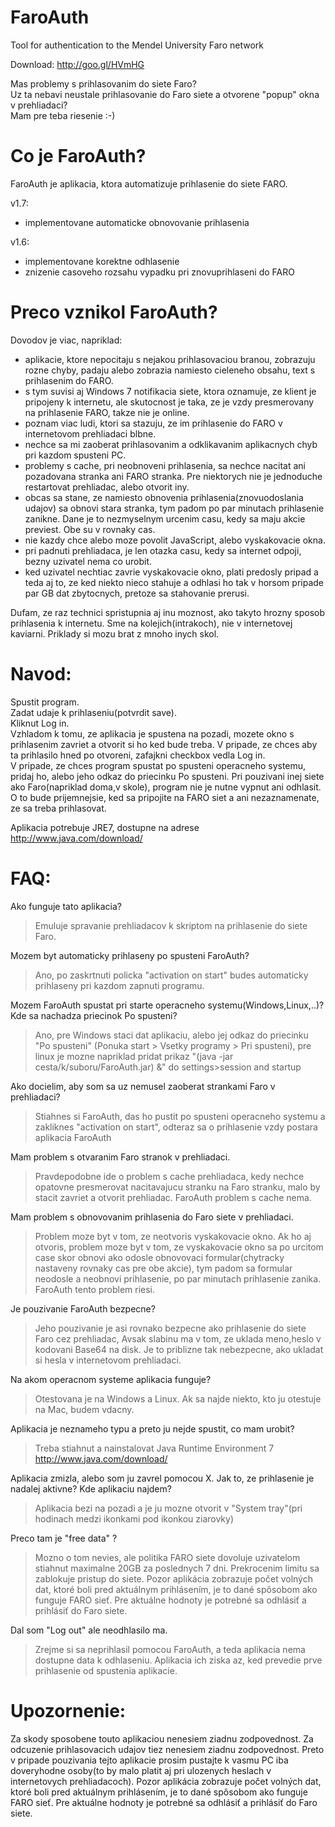FaroAuth
========

Tool for authentication to the Mendel University Faro network

Download: http://goo.gl/HVmHG

Mas problemy s prihlasovanim do siete Faro?  
Uz ta nebavi neustale prihlasovanie do Faro siete a otvorene "popup" okna v prehliadaci?  
Mam pre teba riesenie :-)

Co je FaroAuth?
===============

FaroAuth je aplikacia, ktora automatizuje prihlasenie do siete FARO.

v1.7:
- implementovane automaticke obnovovanie prihlasenia  

v1.6:
- implementovane korektne odhlasenie  
- znizenie casoveho rozsahu vypadku pri znovuprihlaseni do FARO

Preco vznikol FaroAuth?
=======================

Dovodov je viac, napriklad:
- aplikacie, ktore nepocitaju s nejakou prihlasovaciou branou, zobrazuju rozne chyby, padaju alebo zobrazia namiesto cieleneho obsahu, text s prihlasenim do FARO.
- s tym suvisi aj Windows 7 notifikacia siete, ktora oznamuje, ze klient je pripojeny k internetu, ale skutocnost je taka, ze je vzdy presmerovany na prihlasenie FARO, takze nie je online.
- poznam viac ludi, ktori sa stazuju, ze im prihlasenie do FARO v internetovom prehliadaci blbne.
- nechce sa mi zaoberat prihlasovanim a odklikavanim aplikacnych chyb pri kazdom spusteni PC.
- problemy s cache, pri neobnoveni prihlasenia, sa nechce nacitat ani pozadovana stranka ani FARO stranka. Pre niektorych nie je jednoduche restartovat prehliadac, alebo otvorit iny.
- obcas sa stane, ze namiesto obnovenia prihlasenia(znovuodoslania udajov) sa obnovi stara stranka, tym padom po par minutach prihlasenie zanikne. Dane je to nezmyselnym urcenim casu, kedy sa maju akcie previest. Obe su v rovnaky cas.
- nie kazdy chce alebo moze povolit JavaScript, alebo vyskakovacie okna.
- pri padnuti prehliadaca, je len otazka casu, kedy sa internet odpoji, bezny uzivatel nema co urobit.
- ked uzivatel nechtiac zavrie vyskakovacie okno, plati predosly pripad a teda aj to, ze ked niekto nieco stahuje a odhlasi ho tak v horsom pripade par GB dat zbytocnych, pretoze sa stahovanie prerusi.

Dufam, ze raz technici spristupnia aj inu moznost, ako takyto hrozny sposob prihlasenia k internetu. Sme na kolejich(intrakoch), nie v internetovej kaviarni. Priklady si mozu brat z mnoho inych skol.

Navod:
======

Spustit program.  
Zadat udaje k prihlaseniu(potvrdit save).  
Kliknut Log in.  
Vzhladom k tomu, ze aplikacia je spustena na pozadi, mozete okno s prihlasenim zavriet a otvorit si ho ked bude treba.
V pripade, ze chces aby ta prihlasilo hned po otvoreni, zafajkni checkbox vedla Log in.  
V pripade, ze chces program spustat po spusteni operacneho systemu, pridaj ho, alebo jeho odkaz do priecinku Po spusteni.
Pri pouzivani inej siete ako Faro(napriklad doma,v skole), program nie je nutne vypnut ani odhlasit. O to bude prijemnejsie, ked sa pripojite na FARO siet a ani nezaznamenate, ze sa treba prihlasovat.

Aplikacia potrebuje JRE7, dostupne na adrese http://www.java.com/download/

FAQ:
====

Ako funguje tato aplikacia?
> Emuluje spravanie prehliadacov k skriptom na prihlasenie do siete Faro.

Mozem byt automaticky prihlaseny po spusteni FaroAuth?
> Ano, po zaskrtnuti policka "activation on start" budes automaticky prihlaseny pri kazdom zapnuti programu.

Mozem FaroAuth spustat pri starte operacneho systemu(Windows,Linux,..)? Kde sa nachadza priecinok Po spusteni?
> Ano, pre Windows staci dat aplikaciu, alebo jej odkaz do priecinku "Po spusteni" (Ponuka start > Vsetky programy > Pri spusteni), pre linux je mozne napriklad pridat prikaz "(java -jar cesta/k/suboru/FaroAuth.jar) &" do settings>session and startup

Ako docielim, aby som sa uz nemusel zaoberat strankami Faro v prehliadaci?
> Stiahnes si FaroAuth, das ho pustit po spusteni operacneho systemu a zakliknes "activation on start", odteraz sa o prihlasenie vzdy postara aplikacia FaroAuth

Mam problem s otvaranim Faro stranok v prehliadaci.
> Pravdepodobne ide o problem s cache prehliadaca, kedy nechce opatovne presmerovat nacitavajucu stranku na Faro stranku, malo by stacit zavriet a otvorit prehliadac.
FaroAuth problem s cache nema.

Mam problem s obnovovanim prihlasenia do Faro siete v prehliadaci.
> Problem moze byt v tom, ze neotvoris vyskakovacie okno. Ak ho aj otvoris, problem moze byt v tom, ze vyskakovacie okno sa po urcitom case skor obnovi ako odosle obnovovaci formular(chytracky nastaveny rovnaky cas pre obe akcie), tym padom sa formular neodosle a neobnovi prihlasenie, po par minutach prihlasenie zanika.
FaroAuth tento problem riesi.

Je pouzivanie FaroAuth bezpecne?
> Jeho pouzivanie je asi rovnako bezpecne ako prihlasenie do siete Faro cez prehliadac, Avsak slabinu ma v tom, ze uklada meno,heslo v kodovani Base64 na disk. Je to priblizne tak nebezpecne, ako ukladat si hesla v internetovom prehliadaci.

Na akom operacnom systeme aplikacia funguje?
> Otestovana je na Windows a Linux. Ak sa najde niekto, kto ju otestuje na Mac, budem vdacny.

Aplikacia je neznameho typu a preto ju nejde spustit, co mam urobit?
> Treba stiahnut a nainstalovat Java Runtime Environment 7 http://www.java.com/download/

Aplikacia zmizla, alebo som ju zavrel pomocou X. Jak to, ze prihlasenie je nadalej aktivne? Kde aplikaciu najdem?
> Aplikacia bezi na pozadi a je ju mozne otvorit v "System tray"(pri hodinach medzi ikonkami pod ikonkou ziarovky)

Preco tam je "free data" ?
> Mozno o tom nevies, ale politika FARO siete dovoluje uzivatelom stiahnut maximalne 20GB za poslednych 7 dni. Prekrocenim limitu sa zablokuje pristup do siete. Pozor aplikácia zobrazuje počet volných dat, ktoré boli pred aktuálnym prihlásením, je to dané spôsobom ako funguje FARO sieť. Pre aktuálne hodnoty je potrebné sa odhlásiť a prihlásiť do Faro siete.

Dal som "Log out" ale neodhlasilo ma.
> Zrejme si sa neprihlasil pomocou FaroAuth, a teda aplikacia nema dostupne data k odhlaseniu. Aplikacia ich ziska az, ked prevedie prve prihlasenie od spustenia aplikacie.

Upozornenie:
============

Za skody sposobene touto aplikaciou nenesiem ziadnu zodpovednost. Za odcuzenie prihlasovacich udajov tiez nenesiem ziadnu zodpovednost. Preto v pripade pouzivania tejto aplikacie prosim pustajte k vasmu PC iba doveryhodne osoby(to by malo platit aj pri ulozenych heslach v internetovych prehliadacoch).
Pozor aplikácia zobrazuje počet volných dat, ktoré boli pred aktuálnym prihlásením, je to dané spôsobom ako funguje FARO sieť. Pre aktuálne hodnoty je potrebné sa odhlásiť a prihlásiť do Faro siete.
